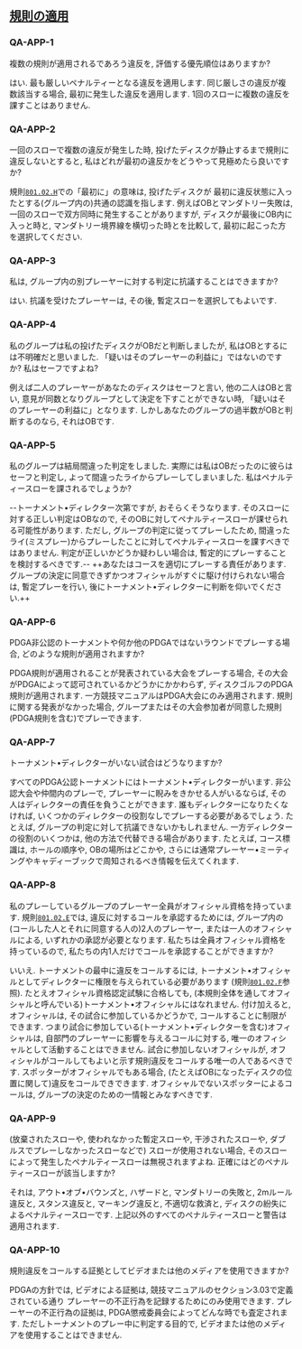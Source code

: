 ## [規則の適用](801)

### QA-APP-1
複数の規則が適用されるであろう違反を,
評価する優先順位はありますか?

はい.
最も厳しいペナルティーとなる違反を適用します.
同じ厳しさの違反が複数該当する場合,
最初に発生した違反を適用します.
1回のスローに複数の違反を課すことはありません.

### QA-APP-2
一回のスローで複数の違反が発生した時,
投げたディスクが静止するまで規則に違反しないとすると,
私はどれが最初の違反かをどうやって見極めたら良いですか?

規則[`801.02.H`](80102)での「最初に」の意味は,
投げたディスクが
最初に違反状態に入ったとする(グループ内の)共通の認識を指します.
例えばOBとマンダトリー失敗は,
一回のスローで双方同時に発生することがありますが,
ディスクが最後にOB内に入っと時と,
マンダトリー境界線を横切った時とを比較して,
最初に起こった方を選択してください.

### QA-APP-3
私は,
グループ内の別プレーヤーに対する判定に抗議することはできますか?

はい.
抗議を受けたプレーヤーは,
その後,
暫定スローを選択してもよいです.

### QA-APP-4
私のグループは私の投げたディスクがOBだと判断しましたが,
私はOBとするには不明確だと思いました.
「疑いはそのプレーヤーの利益に」ではないのですか?
私はセーフですよね?

例えば二人のプレーヤーがあなたのディスクはセーフと言い,
他の二人はOBと言い,
意見が同数となりグループとして決定を下すことができない時,
「疑いはそのプレーヤーの利益に」となります.
しかしあなたのグループの過半数がOBと判断するのなら,
それはOBです.

### QA-APP-5
私のグループは結局間違った判定をしました.
実際には私はOBだったのに彼らはセーフと判定し,
よって間違ったライからプレーしてしまいました.
私はペナルティースローを課されるでしょうか?

--トーナメント•ディレクター次第ですが,
おそらくそうなります.
そのスローに対する正しい判定はOBなので,
そのOBに対してペナルティースローが課せられる可能性があります.
ただし,
グループの判定に従ってプレーしたため,
間違ったライ(ミスプレー)からプレーしたことに対してペナルティースローを課すべきではありません.
判定が正しいかどうか疑わしい場合は,
暫定的にプレーすることを検討するべきです.--
++あなたはコースを適切にプレーする責任があります.
グループの決定に同意できずかつオフィシャルがすぐに駆け付けられない場合は,
暫定プレーを行い,
後にトーナメント•ディレクターに判断を仰いでください.++

### QA-APP-6
PDGA非公認のトーナメントや何か他のPDGAではないラウンドでプレーする場合,
どのような規則が適用されますか?

PDGA規則が適用されることが発表されている大会をプレーする場合,
その大会がPDGAによって認可されているかどうかにかかわらず,
ディスクゴルフのPDGA規則が適用されます.
一方競技マニュアルはPDGA大会にのみ適用されます.
規則に関する発表がなかった場合,
グループまたはその大会参加者が同意した規則(PDGA規則を含む)でプレーできます.

### QA-APP-7
トーナメント•ディレクターがいない試合はどうなりますか?

すべてのPDGA公認トーナメントにはトーナメント•ディレクターがいます.
非公認大会や仲間内のプレーで,
プレーヤーに睨みをきかせる人がいるならば,
その人はディレクターの責任を負うことができます.
誰もディレクターになりたくなければ,
いくつかのディレクターの役割なしでプレーする必要があるでしょう.
たとえば,
グループの判定に対して抗議できないかもしれません.
一方ディレクターの役割のいくつかは,
他の方法で代替できる場合があります.
たとえば,
コース標識は,
ホールの順序や,
OBの場所はどこかや,
さらには通常プレーヤー•ミーティングやキャディーブックで周知されるべき情報を伝えてくれます.

### QA-APP-8
私のプレーしているグループのプレーヤー全員がオフィシャル資格を持っています.
規則[`801.02.E`](80102)では,
違反に対するコールを承認するためには,
グループ内の(コールした人とそれに同意する人の)2人のプレーヤー,
または一人のオフィシャルによる,
いずれかの承認が必要となります.
私たちは全員オフィシャル資格を持っているので,
私たちの内1人だけでコールを承認することができますか?

いいえ.
トーナメントの最中に違反をコールするには,
トーナメント•オフィシャルとしてディレクターに権限を与えられている必要があります
(規則[`801.02.F`](80102)参照).
たとえオフィシャル資格認定試験に合格しても,
(本規則全体を通してオフィシャルと呼んでいる)トーナメント•オフィシャルにはなれません.
付け加えると,
オフィシャルは,
その試合に参加しているかどうかで,
コールすることに制限ができます.
つまり試合に参加している(トーナメント•ディレクターを含む)オフィシャルは,
自部門のプレーヤーに影響を与えるコールに対する,
唯一のオフィシャルとして活動することはできません.
試合に参加しないオフィシャルが,
オフィシャルがコールしてもよいと示す規則違反をコールする唯一の人であるべきです.
スポッターがオフィシャルでもある場合,
(たとえばOBになったディスクの位置に関して)違反をコールできできます.
オフィシャルでないスポッターによるコールは,
グループの決定のための一情報とみなすべきです.

### QA-APP-9
(放棄されたスローや,
使われなかった暫定スローや,
干渉されたスローや,
ダブルスでプレーしなかったスローなどで)
スローが使用されない場合,
そのスローによって発生したペナルティースローは無視されますよね.
正確にはどのペナルティースローが該当しますか?

それは,
アウト•オブ•バウンズと,
ハザードと,
マンダトリーの失敗と,
2mルール違反と,
スタンス違反と,
マーキング違反と,
不適切な救済と,
ディスクの紛失によるペナルティースローです.
上記以外のすべてのペナルティースローと警告は適用されます.

### QA-APP-10
規則違反をコールする証拠としてビデオまたは他のメディアを使用できますか?

PDGAの方針では,
ビデオによる証拠は,
競技マニュアルのセクション3.03で定義されている通り
プレーヤーの不正行為を記録するためにのみ使用できます.
プレーヤーの不正行為の証拠は,
PDGA懲戒委員会によってどんな時でも査定されます.
ただしトーナメントのプレー中に判定する目的で,
ビデオまたは他のメディアを使用することはできません.
